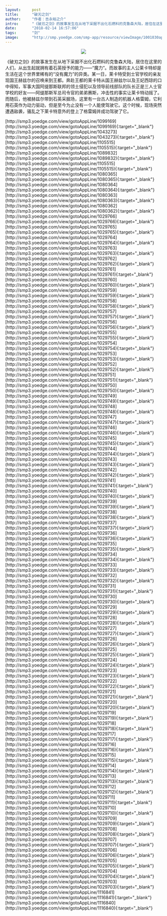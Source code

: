 ```yaml
---
layout:     post
title:      "破刃之剑"
author:     "作者：吉永裕之介"
intro:      "《破刃之剑》的故事发生在从地下采掘不出化石燃料的克鲁森大陆，居住在这里的人们，从出生起就拥有着石英授予的能力——“魔力”。而故事的主人公莱卡特却是生活在这个世界里稀有的“没有魔力”的异类。某一日，莱卡特受到士官学校的亲友现国王赫兹尔的召唤来到王都。奔赴王都的莱卡特从国王赫兹尔以及王妃西琼的口中得知，军事大国阿缇那斯联邦的领土侵犯以及领导前线部队的队长正是三人士官学校的好友——阿缇那斯军总司令官的弟弟赛斯，冲击性的事实让莱卡特动摇了。而随后，他被赫兹尔带到石英采掘场，这里有一台古人制造的机器人格雷姆，它利用石英作为动力驱动，但是至今为止没有一个人能使驾驶它。这个时候，现场突然遭遇敌袭，骚乱之下莱卡特意外的登上了格雷姆并成功驾驶了它。"
date:       "2018-02-14 16:57:06"
tags:       "剑"
image:      "http://smp.yoedge.com/smp-app/resource/viewImage/1001030appline.png"
---
```

<div style="text-align: center">
<p><img src="http://smp.yoedge.com/smp-app/resource/viewImage/1001030appline.png"/></p>
</div>
<p class="post-meta">
<span>《破刃之剑》的故事发生在从地下采掘不出化石燃料的克鲁森大陆，居住在这里的人们，从出生起就拥有着石英授予的能力——“魔力”。而故事的主人公莱卡特却是生活在这个世界里稀有的“没有魔力”的异类。某一日，莱卡特受到士官学校的亲友现国王赫兹尔的召唤来到王都。奔赴王都的莱卡特从国王赫兹尔以及王妃西琼的口中得知，军事大国阿缇那斯联邦的领土侵犯以及领导前线部队的队长正是三人士官学校的好友——阿缇那斯军总司令官的弟弟赛斯，冲击性的事实让莱卡特动摇了。而随后，他被赫兹尔带到石英采掘场，这里有一台古人制造的机器人格雷姆，它利用石英作为动力驱动，但是至今为止没有一个人能使驾驶它。这个时候，现场突然遭遇敌袭，骚乱之下莱卡特意外的登上了格雷姆并成功驾驶了它。</span>
</p>
[http://smp3.yoedge.com/view/gotoAppLine/1099169](http://smp3.yoedge.com/view/gotoAppLine/1099169){:target="_blank"}
[http://smp3.yoedge.com/view/gotoAppLine/1043273](http://smp3.yoedge.com/view/gotoAppLine/1043273){:target="_blank"}
[http://smp3.yoedge.com/view/gotoAppLine/1105515](http://smp3.yoedge.com/view/gotoAppLine/1105515){:target="_blank"}
[http://smp3.yoedge.com/view/gotoAppLine/1089832](http://smp3.yoedge.com/view/gotoAppLine/1089832){:target="_blank"}
[http://smp3.yoedge.com/view/gotoAppLine/1105515](http://smp3.yoedge.com/view/gotoAppLine/1105515){:target="_blank"}
[http://smp3.yoedge.com/view/gotoAppLine/1080365](http://smp3.yoedge.com/view/gotoAppLine/1080365){:target="_blank"}
[http://smp3.yoedge.com/view/gotoAppLine/1080364](http://smp3.yoedge.com/view/gotoAppLine/1080364){:target="_blank"}
[http://smp3.yoedge.com/view/gotoAppLine/1080363](http://smp3.yoedge.com/view/gotoAppLine/1080363){:target="_blank"}
[http://smp3.yoedge.com/view/gotoAppLine/1080362](http://smp3.yoedge.com/view/gotoAppLine/1080362){:target="_blank"}
[http://smp3.yoedge.com/view/gotoAppLine/1029766](http://smp3.yoedge.com/view/gotoAppLine/1029766){:target="_blank"}
[http://smp3.yoedge.com/view/gotoAppLine/1029765](http://smp3.yoedge.com/view/gotoAppLine/1029765){:target="_blank"}
[http://smp3.yoedge.com/view/gotoAppLine/1029764](http://smp3.yoedge.com/view/gotoAppLine/1029764){:target="_blank"}
[http://smp3.yoedge.com/view/gotoAppLine/1029763](http://smp3.yoedge.com/view/gotoAppLine/1029763){:target="_blank"}
[http://smp3.yoedge.com/view/gotoAppLine/1029762](http://smp3.yoedge.com/view/gotoAppLine/1029762){:target="_blank"}
[http://smp3.yoedge.com/view/gotoAppLine/1029761](http://smp3.yoedge.com/view/gotoAppLine/1029761){:target="_blank"}
[http://smp3.yoedge.com/view/gotoAppLine/1029760](http://smp3.yoedge.com/view/gotoAppLine/1029760){:target="_blank"}
[http://smp3.yoedge.com/view/gotoAppLine/1029759](http://smp3.yoedge.com/view/gotoAppLine/1029759){:target="_blank"}
[http://smp3.yoedge.com/view/gotoAppLine/1029758](http://smp3.yoedge.com/view/gotoAppLine/1029758){:target="_blank"}
[http://smp3.yoedge.com/view/gotoAppLine/1029757](http://smp3.yoedge.com/view/gotoAppLine/1029757){:target="_blank"}
[http://smp3.yoedge.com/view/gotoAppLine/1029756](http://smp3.yoedge.com/view/gotoAppLine/1029756){:target="_blank"}
[http://smp3.yoedge.com/view/gotoAppLine/1029755](http://smp3.yoedge.com/view/gotoAppLine/1029755){:target="_blank"}
[http://smp3.yoedge.com/view/gotoAppLine/1029754](http://smp3.yoedge.com/view/gotoAppLine/1029754){:target="_blank"}
[http://smp3.yoedge.com/view/gotoAppLine/1029753](http://smp3.yoedge.com/view/gotoAppLine/1029753){:target="_blank"}
[http://smp3.yoedge.com/view/gotoAppLine/1029752](http://smp3.yoedge.com/view/gotoAppLine/1029752){:target="_blank"}
[http://smp3.yoedge.com/view/gotoAppLine/1029751](http://smp3.yoedge.com/view/gotoAppLine/1029751){:target="_blank"}
[http://smp3.yoedge.com/view/gotoAppLine/1029750](http://smp3.yoedge.com/view/gotoAppLine/1029750){:target="_blank"}
[http://smp3.yoedge.com/view/gotoAppLine/1029749](http://smp3.yoedge.com/view/gotoAppLine/1029749){:target="_blank"}
[http://smp3.yoedge.com/view/gotoAppLine/1029748](http://smp3.yoedge.com/view/gotoAppLine/1029748){:target="_blank"}
[http://smp3.yoedge.com/view/gotoAppLine/1029747](http://smp3.yoedge.com/view/gotoAppLine/1029747){:target="_blank"}
[http://smp3.yoedge.com/view/gotoAppLine/1029746](http://smp3.yoedge.com/view/gotoAppLine/1029746){:target="_blank"}
[http://smp3.yoedge.com/view/gotoAppLine/1029745](http://smp3.yoedge.com/view/gotoAppLine/1029745){:target="_blank"}
[http://smp3.yoedge.com/view/gotoAppLine/1029744](http://smp3.yoedge.com/view/gotoAppLine/1029744){:target="_blank"}
[http://smp3.yoedge.com/view/gotoAppLine/1029743](http://smp3.yoedge.com/view/gotoAppLine/1029743){:target="_blank"}
[http://smp3.yoedge.com/view/gotoAppLine/1029742](http://smp3.yoedge.com/view/gotoAppLine/1029742){:target="_blank"}
[http://smp3.yoedge.com/view/gotoAppLine/1029741](http://smp3.yoedge.com/view/gotoAppLine/1029741){:target="_blank"}
[http://smp3.yoedge.com/view/gotoAppLine/1029740](http://smp3.yoedge.com/view/gotoAppLine/1029740){:target="_blank"}
[http://smp3.yoedge.com/view/gotoAppLine/1029739](http://smp3.yoedge.com/view/gotoAppLine/1029739){:target="_blank"}
[http://smp3.yoedge.com/view/gotoAppLine/1029738](http://smp3.yoedge.com/view/gotoAppLine/1029738){:target="_blank"}
[http://smp3.yoedge.com/view/gotoAppLine/1029737](http://smp3.yoedge.com/view/gotoAppLine/1029737){:target="_blank"}
[http://smp3.yoedge.com/view/gotoAppLine/1029736](http://smp3.yoedge.com/view/gotoAppLine/1029736){:target="_blank"}
[http://smp3.yoedge.com/view/gotoAppLine/1029735](http://smp3.yoedge.com/view/gotoAppLine/1029735){:target="_blank"}
[http://smp3.yoedge.com/view/gotoAppLine/1029734](http://smp3.yoedge.com/view/gotoAppLine/1029734){:target="_blank"}
[http://smp3.yoedge.com/view/gotoAppLine/1029733](http://smp3.yoedge.com/view/gotoAppLine/1029733){:target="_blank"}
[http://smp3.yoedge.com/view/gotoAppLine/1029732](http://smp3.yoedge.com/view/gotoAppLine/1029732){:target="_blank"}
[http://smp3.yoedge.com/view/gotoAppLine/1029731](http://smp3.yoedge.com/view/gotoAppLine/1029731){:target="_blank"}
[http://smp3.yoedge.com/view/gotoAppLine/1029730](http://smp3.yoedge.com/view/gotoAppLine/1029730){:target="_blank"}
[http://smp3.yoedge.com/view/gotoAppLine/1029729](http://smp3.yoedge.com/view/gotoAppLine/1029729){:target="_blank"}
[http://smp3.yoedge.com/view/gotoAppLine/1029728](http://smp3.yoedge.com/view/gotoAppLine/1029728){:target="_blank"}
[http://smp3.yoedge.com/view/gotoAppLine/1029727](http://smp3.yoedge.com/view/gotoAppLine/1029727){:target="_blank"}
[http://smp3.yoedge.com/view/gotoAppLine/1029726](http://smp3.yoedge.com/view/gotoAppLine/1029726){:target="_blank"}
[http://smp3.yoedge.com/view/gotoAppLine/1029725](http://smp3.yoedge.com/view/gotoAppLine/1029725){:target="_blank"}
[http://smp3.yoedge.com/view/gotoAppLine/1029724](http://smp3.yoedge.com/view/gotoAppLine/1029724){:target="_blank"}
[http://smp3.yoedge.com/view/gotoAppLine/1029723](http://smp3.yoedge.com/view/gotoAppLine/1029723){:target="_blank"}
[http://smp3.yoedge.com/view/gotoAppLine/1029722](http://smp3.yoedge.com/view/gotoAppLine/1029722){:target="_blank"}
[http://smp3.yoedge.com/view/gotoAppLine/1029721](http://smp3.yoedge.com/view/gotoAppLine/1029721){:target="_blank"}
[http://smp3.yoedge.com/view/gotoAppLine/1029720](http://smp3.yoedge.com/view/gotoAppLine/1029720){:target="_blank"}
[http://smp3.yoedge.com/view/gotoAppLine/1029719](http://smp3.yoedge.com/view/gotoAppLine/1029719){:target="_blank"}
[http://smp3.yoedge.com/view/gotoAppLine/1029718](http://smp3.yoedge.com/view/gotoAppLine/1029718){:target="_blank"}
[http://smp3.yoedge.com/view/gotoAppLine/1029717](http://smp3.yoedge.com/view/gotoAppLine/1029717){:target="_blank"}
[http://smp3.yoedge.com/view/gotoAppLine/1029716](http://smp3.yoedge.com/view/gotoAppLine/1029716){:target="_blank"}
[http://smp3.yoedge.com/view/gotoAppLine/1029715](http://smp3.yoedge.com/view/gotoAppLine/1029715){:target="_blank"}
[http://smp3.yoedge.com/view/gotoAppLine/1029714](http://smp3.yoedge.com/view/gotoAppLine/1029714){:target="_blank"}
[http://smp3.yoedge.com/view/gotoAppLine/1029713](http://smp3.yoedge.com/view/gotoAppLine/1029713){:target="_blank"}
[http://smp3.yoedge.com/view/gotoAppLine/1029712](http://smp3.yoedge.com/view/gotoAppLine/1029712){:target="_blank"}
[http://smp3.yoedge.com/view/gotoAppLine/1029711](http://smp3.yoedge.com/view/gotoAppLine/1029711){:target="_blank"}
[http://smp3.yoedge.com/view/gotoAppLine/1029710](http://smp3.yoedge.com/view/gotoAppLine/1029710){:target="_blank"}
[http://smp3.yoedge.com/view/gotoAppLine/1029709](http://smp3.yoedge.com/view/gotoAppLine/1029709){:target="_blank"}
[http://smp3.yoedge.com/view/gotoAppLine/1029708](http://smp3.yoedge.com/view/gotoAppLine/1029708){:target="_blank"}
[http://smp3.yoedge.com/view/gotoAppLine/1029707](http://smp3.yoedge.com/view/gotoAppLine/1029707){:target="_blank"}
[http://smp3.yoedge.com/view/gotoAppLine/1029706](http://smp3.yoedge.com/view/gotoAppLine/1029706){:target="_blank"}
[http://smp3.yoedge.com/view/gotoAppLine/1029705](http://smp3.yoedge.com/view/gotoAppLine/1029705){:target="_blank"}
[http://smp3.yoedge.com/view/gotoAppLine/1029704](http://smp3.yoedge.com/view/gotoAppLine/1029704){:target="_blank"}
[http://smp3.yoedge.com/view/gotoAppLine/1029703](http://smp3.yoedge.com/view/gotoAppLine/1029703){:target="_blank"}
[http://smp3.yoedge.com/view/gotoAppLine/1116841](http://smp3.yoedge.com/view/gotoAppLine/1116841){:target="_blank"}
[http://smp3.yoedge.com/view/gotoAppLine/1116840](http://smp3.yoedge.com/view/gotoAppLine/1116840){:target="_blank"}


